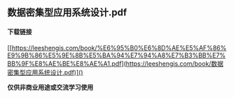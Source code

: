 ## 数据密集型应用系统设计.pdf

#### 下载链接

[[https://leeshengis.com/book/%E6%95%B0%E6%8D%AE%E5%AF%86%E9%9B%86%E5%9E%8B%E5%BA%94%E7%94%A8%E7%B3%BB%E7%BB%9F%E8%AE%BE%E8%AE%A1.pdf](https://leeshengis.com/book/数据密集型应用系统设计.pdf)]()

**仅供非商业用途或交流学习使用**